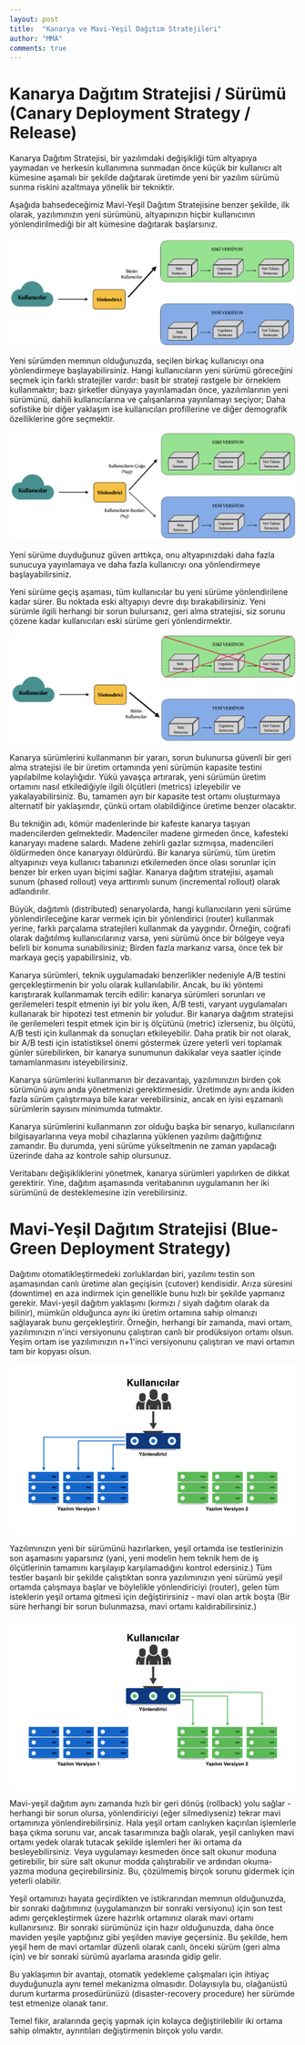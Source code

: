 ```yaml
---
layout: post
title:  "Kanarya ve Mavi-Yeşil Dağıtım Stratejileri"
author: "MMA"
comments: true
---
```


# Kanarya Dağıtım Stratejisi / Sürümü (Canary Deployment Strategy / Release)

Kanarya Dağıtım Stratejisi, bir yazılımdaki değişikliği tüm altyapıya yaymadan ve herkesin kullanımına sunmadan önce küçük bir kullanıcı alt kümesine aşamalı bir şekilde dağıtarak üretimde yeni bir yazılım sürümü sunma riskini azaltmaya yönelik bir tekniktir.

Aşağıda bahsedeceğimiz Mavi-Yeşil Dağıtım Stratejisine benzer şekilde, ilk olarak, yazılımınızın yeni sürümünü, altyapınızın hiçbir kullanıcının yönlendirilmediği bir alt kümesine dağıtarak başlarsınız.

![](https://github.com/mmuratarat/turkish/blob/master/_posts/images/canary_1.png?raw=true)

Yeni sürümden memnun olduğunuzda, seçilen birkaç kullanıcıyı ona yönlendirmeye başlayabilirsiniz. Hangi kullanıcıların yeni sürümü göreceğini seçmek için farklı stratejiler vardır: basit bir strateji rastgele bir örneklem kullanmaktır; bazı şirketler dünyaya yayınlamadan önce, yazılımlarının yeni sürümünü, dahili kullanıcılarına ve çalışanlarına yayınlamayı seçiyor; Daha sofistike bir diğer yaklaşım ise kullanıcıları profillerine ve diğer demografik özelliklerine göre seçmektir.

![](https://github.com/mmuratarat/turkish/blob/master/_posts/images/canary_2.png?raw=true)

Yeni sürüme duyduğunuz güven arttıkça, onu altyapınızdaki daha fazla sunucuya yayınlamaya ve daha fazla kullanıcıyı ona yönlendirmeye başlayabilirsiniz.

Yeni sürüme geçiş aşaması, tüm kullanıcılar bu yeni sürüme yönlendirilene kadar sürer. Bu noktada eski altyapıyı devre dışı bırakabilirsiniz. Yeni sürümle ilgili herhangi bir sorun bulursanız, geri alma stratejisi, siz sorunu çözene kadar kullanıcıları eski sürüme geri yönlendirmektir.

![](https://github.com/mmuratarat/turkish/blob/master/_posts/images/canary_3.png?raw=true)

Kanarya sürümlerini kullanmanın bir yararı, sorun bulunursa güvenli bir geri alma stratejisi ile bir üretim ortamında yeni sürümün kapasite testini yapılabilme kolaylığıdır. Yükü yavaşça artırarak, yeni sürümün üretim ortamını nasıl etkilediğiyle ilgili ölçütleri (metrics) izleyebilir ve yakalayabilirsiniz. Bu, tamamen ayrı bir kapasite test ortamı oluşturmaya alternatif bir yaklaşımdır, çünkü ortam olabildiğince üretime benzer olacaktır.

Bu tekniğin adı, kömür madenlerinde bir kafeste kanarya taşıyan madencilerden gelmektedir. Madenciler madene girmeden önce, kafesteki kanaryayı madene salardı. Madene zehirli gazlar sızmışsa, madencileri öldürmeden önce kanaryayı öldürürdü. Bir kanarya sürümü, tüm üretim altyapınızı veya kullanıcı tabanınızı etkilemeden önce olası sorunlar için benzer bir erken uyarı biçimi sağlar. Kanarya dağıtım stratejisi, aşamalı sunum (phased rollout) veya arttırımlı sunum (incremental rollout) olarak adlandırılır.

Büyük, dağıtımlı (distributed) senaryolarda, hangi kullanıcıların yeni sürüme yönlendirileceğine karar vermek için bir yönlendirici (router) kullanmak yerine, farklı parçalama stratejileri kullanmak da yaygındır. Örneğin, coğrafi olarak dağıtılmış kullanıcılarınız varsa, yeni sürümü önce bir bölgeye veya belirli bir konuma sunabilirsiniz; Birden fazla markanız varsa, önce tek bir markaya geçiş yapabilirsiniz, vb. 

Kanarya sürümleri, teknik uygulamadaki benzerlikler nedeniyle A/B testini gerçekleştirmenin bir yolu olarak kullanılabilir. Ancak, bu iki yöntemi karıştırarak kullanmamak tercih edilir: kanarya sürümleri sorunları ve gerilemeleri tespit etmenin iyi bir yolu iken, A/B testi, varyant uygulamaları kullanarak bir hipotezi test etmenin bir yoludur. Bir kanarya dağıtım stratejisi ile gerilemeleri tespit etmek için bir iş ölçütünü (metric) izlerseniz, bu ölçütü, A/B testi için kullanmak da sonuçları etkileyebilir. Daha pratik bir not olarak, bir A/B testi için istatistiksel önemi göstermek üzere yeterli veri toplamak günler sürebilirken, bir kanarya sunumunun dakikalar veya saatler içinde tamamlanmasını isteyebilirsiniz.

Kanarya sürümlerini kullanmanın bir dezavantajı, yazılımınızın birden çok sürümünü aynı anda yönetmenizi gerektirmesidir. Üretimde aynı anda ikiden fazla sürüm çalıştırmaya bile karar verebilirsiniz, ancak en iyisi eşzamanlı sürümlerin sayısını minimumda tutmaktır.

Kanarya sürümlerini kullanmanın zor olduğu başka bir senaryo, kullanıcıların bilgisayarlarına veya mobil cihazlarına yüklenen yazılımı dağıttığınız zamandır. Bu durumda, yeni sürüme yükseltmenin ne zaman yapılacağı üzerinde daha az kontrole sahip olursunuz.

Veritabanı değişikliklerini yönetmek, kanarya sürümleri yapılırken de dikkat gerektirir. Yine, dağıtım aşamasında veritabanının uygulamanın her iki sürümünü de desteklemesine izin verebilirsiniz.

# Mavi-Yeşil Dağıtım Stratejisi (Blue-Green Deployment Strategy)

Dağıtımı otomatikleştirmedeki zorluklardan biri, yazılımı testin son aşamasından canlı üretime alan geçişisin (cutover) kendisidir. Arıza süresini (downtime) en aza indirmek için genellikle bunu hızlı bir şekilde yapmanız gerekir. Mavi-yeşil dağıtım yaklaşımı (kırmızı / siyah dağıtım olarak da bilinir), mümkün olduğunca aynı iki üretim ortamına sahip olmanızı sağlayarak bunu gerçekleştirir. Örneğin, herhangi bir zamanda, mavi ortam, yazılımınızın n'inci versiyonunu çalıştıran canlı bir prodüksiyon ortamı olsun. Yeşim ortam ise yazılımınızın n+1'inci versiyonunu çalıştıran ve mavi ortamın tam bir kopyası olsun.

![](https://github.com/mmuratarat/turkish/blob/master/_posts/images/blue_green1.png?raw=true)

Yazılımınızın yeni bir sürümünü hazırlarken, yeşil ortamda ise testlerinizin son aşamasını yaparsınız (yani, yeni modelin hem teknik hem de iş ölçütlerinin tamamını karşılayıp karşılamadığını kontrol edersiniz.) Tüm testler başarılı bir şekilde çalıştıktan sonra yazılımınızın yeni sürümü yeşil ortamda çalışmaya başlar ve böylelikle yönlendiriciyi (router), gelen tüm isteklerin yeşil ortama gitmesi için değiştirirsiniz - mavi olan artık boşta (Bir süre herhangi bir sorun bulunmazsa, mavi ortamı kaldırabilirsiniz.)

![](https://github.com/mmuratarat/turkish/blob/master/_posts/images/blue_green2.png?raw=true)

Mavi-yeşil dağıtım aynı zamanda hızlı bir geri dönüş (rollback) yolu sağlar - herhangi bir sorun olursa, yönlendiriciyi (eğer silmediyseniz) tekrar mavi ortamınıza yönlendirebilirsiniz. Hala yeşil ortam canlıyken kaçırılan işlemlerle başa çıkma sorunu var, ancak tasarımınıza bağlı olarak, yeşil canlıyken mavi ortamı yedek olarak tutacak şekilde işlemleri her iki ortama da besleyebilirsiniz. Veya uygulamayı kesmeden önce salt okunur moduna getirebilir, bir süre salt okunur modda çalıştırabilir ve ardından okuma-yazma moduna geçirebilirsiniz. Bu, çözülmemiş birçok sorunu gidermek için yeterli olabilir.

Yeşil ortamınızı hayata geçirdikten ve istikrarından memnun olduğunuzda, bir sonraki dağıtımınız (uygulamanızın bir sonraki versiyonu) için son test adımı gerçekleştirmek üzere hazırlık ortamınız olarak mavi ortamı kullanırsınız. Bir sonraki sürümünüz için hazır olduğunuzda, daha önce maviden yeşile yaptığınız gibi yeşilden maviye geçersiniz. Bu şekilde, hem yeşil hem de mavi ortamlar düzenli olarak canlı, önceki sürüm (geri alma için) ve bir sonraki sürümü ayarlama arasında gidip gelir.

Bu yaklaşımın bir avantajı, otomatik yedekleme çalışmaları için ihtiyaç duyduğunuzla aynı temel mekanizma olmasıdır. Dolayısıyla bu, olağanüstü durum kurtarma prosedürünüzü (disaster-recovery procedure) her sürümde test etmenize olanak tanır. 

Temel fikir, aralarında geçiş yapmak için kolayca değiştirilebilir iki ortama sahip olmaktır, ayrıntıları değiştirmenin birçok yolu vardır.
